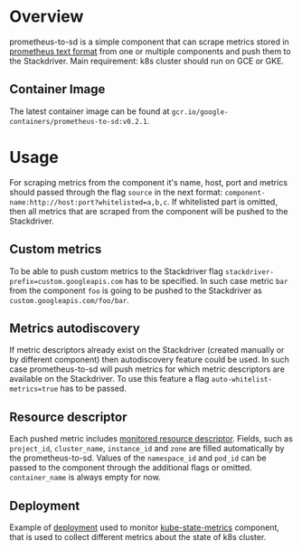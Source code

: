 # Overview

prometheus-to-sd is a simple component that can scrape metrics stored in
[prometheus text format](https://prometheus.io/docs/instrumenting/exposition_formats/)
from one or multiple components and push them to the Stackdriver. Main requirement:
k8s cluster should run on GCE or GKE.

## Container Image

The latest container image can be found at
`gcr.io/google-containers/prometheus-to-sd:v0.2.1`.

# Usage

For scraping metrics from the component it's name, host, port and metrics should passed
through the flag `source` in the next format:
`component-name:http://host:port?whitelisted=a,b,c`. If whitelisted part is
omitted, then all metrics that are scraped from the component will be pushed
to the Stackdriver.

## Custom metrics

To be able to push custom metrics to the Stackdriver flag `stackdriver-prefix=custom.googleapis.com`
has to be specified. In such case metric `bar` from the component
`foo` is going to be pushed to the Stackdriver as `custom.googleapis.com/foo/bar`.

## Metrics autodiscovery

If metric descriptors already exist on the Stackdriver (created manually or by different component)
then autodiscovery feature could be used. In such case prometheus-to-sd will push metrics for
which metric descriptors are available on the Stackdriver. To use this feature a flag
`auto-whitelist-metrics=true` has to be passed.

## Resource descriptor

Each pushed metric includes [monitored resource
descriptor](https://cloud.google.com/logging/docs/api/v2/resource-list#resource-types). Fields, such as
`project_id`, `cluster_name`, `instance_id` and `zone` are filled automatically by
the prometheus-to-sd. Values of the `namespace_id` and `pod_id` can be passed to
the component through the additional flags or omitted. `container_name` is
always empty for now.

## Deployment

Example of [deployment](https://github.com/GoogleCloudPlatform/k8s-stackdriver/blob/master/prometheus-to-sd/kubernetes/prometheus-to-sd-kube-state-metrics.yaml)
used to monitor
[kube-state-metrics](https://github.com/kubernetes/kube-state-metrics) component, that is used to collect
different metrics about the state of k8s cluster.
